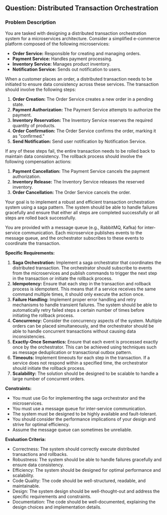 ## Question: Distributed Transaction Orchestration

### Problem Description

You are tasked with designing a distributed transaction orchestration system for a microservices architecture. Consider a simplified e-commerce platform composed of the following microservices:

*   **Order Service:** Responsible for creating and managing orders.
*   **Payment Service:** Handles payment processing.
*   **Inventory Service:** Manages product inventory.
*   **Notification Service:** Sends out notification to users.

When a customer places an order, a distributed transaction needs to be initiated to ensure data consistency across these services. The transaction should involve the following steps:

1.  **Order Creation:** The Order Service creates a new order in a pending state.
2.  **Payment Authorization:** The Payment Service attempts to authorize the payment.
3.  **Inventory Reservation:** The Inventory Service reserves the required quantity of products.
4.  **Order Confirmation:** The Order Service confirms the order, marking it as "confirmed."
5.  **Send Notification:** Send user notification by Notification Service.

If any of these steps fail, the entire transaction needs to be rolled back to maintain data consistency. The rollback process should involve the following compensation actions:

1.  **Payment Cancellation:** The Payment Service cancels the payment authorization.
2.  **Inventory Release:** The Inventory Service releases the reserved inventory.
3.  **Order Cancellation:** The Order Service cancels the order.

Your goal is to implement a robust and efficient transaction orchestration system using a saga pattern. The system should be able to handle failures gracefully and ensure that either all steps are completed successfully or all steps are rolled back successfully.

You are provided with a message queue (e.g., RabbitMQ, Kafka) for inter-service communication. Each microservice publishes events to the message queue, and the orchestrator subscribes to these events to coordinate the transaction.

**Specific Requirements:**

1.  **Saga Orchestration:** Implement a saga orchestrator that coordinates the distributed transaction. The orchestrator should subscribe to events from the microservices and publish commands to trigger the next step in the transaction or initiate the rollback process.
2.  **Idempotency:** Ensure that each step in the transaction and rollback process is idempotent. This means that if a service receives the same command multiple times, it should only execute the action once.
3.  **Failure Handling:** Implement proper error handling and retry mechanisms to handle transient failures. The system should be able to automatically retry failed steps a certain number of times before initiating the rollback process.
4.  **Concurrency:** Consider the concurrency aspects of the system. Multiple orders can be placed simultaneously, and the orchestrator should be able to handle concurrent transactions without causing data inconsistencies.
5.  **Exactly-Once Semantics:** Ensure that each event is processed exactly once by the orchestrator. This can be achieved using techniques such as message deduplication or transactional outbox pattern.
6.  **Timeouts:** Implement timeouts for each step in the transaction. If a service does not respond within a specified time, the orchestrator should initiate the rollback process.
7.  **Scalability:** The solution should be designed to be scalable to handle a large number of concurrent orders.

**Constraints:**

*   You must use Go for implementing the saga orchestrator and the microservices.
*   You must use a message queue for inter-service communication.
*   The system must be designed to be highly available and fault-tolerant.
*   You should consider the performance implications of your design and strive for optimal efficiency.
*   Assume the message queue can sometimes be unreliable.

**Evaluation Criteria:**

*   Correctness: The system should correctly execute distributed transactions and rollbacks.
*   Robustness: The system should be able to handle failures gracefully and ensure data consistency.
*   Efficiency: The system should be designed for optimal performance and scalability.
*   Code Quality: The code should be well-structured, readable, and maintainable.
*   Design: The system design should be well-thought-out and address the specific requirements and constraints.
*   Documentation: The code should be well-documented, explaining the design choices and implementation details.
